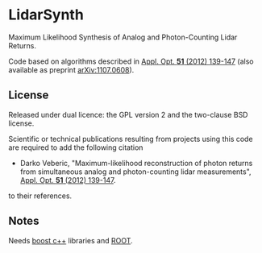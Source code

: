 LidarSynth
==========

Maximum Likelihood Synthesis of Analog and Photon-Counting Lidar Returns.

Code based on algorithms described in
[Appl. Opt. **51** (2012) 139-147](http://dx.doi.org/10.1364/AO.51.000139)
(also available as preprint [arXiv:1107.0608](http://arxiv.org/abs/1107.0608)).



## License

Released under dual licence: the GPL version 2 and the two-clause BSD license.

Scientific or technical publications resulting from projects using this code are
required to add the following citation

* Darko Veberic, "Maximum-likelihood reconstruction of photon returns from
  simultaneous analog and photon-counting lidar measurements",
  [Appl. Opt. **51** (2012) 139-147](http://dx.doi.org/10.1364/AO.51.000139).

to their references.



## Notes

Needs [boost c++](http://www.boost.org) libraries and [ROOT](http://root.cern.ch).

